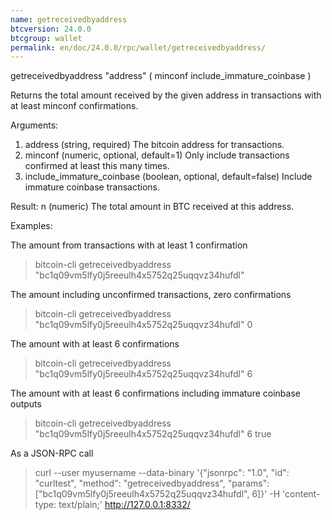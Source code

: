```yaml
---
name: getreceivedbyaddress
btcversion: 24.0.0
btcgroup: wallet
permalink: en/doc/24.0.0/rpc/wallet/getreceivedbyaddress/
---
```


getreceivedbyaddress "address" ( minconf include_immature_coinbase )

Returns the total amount received by the given address in transactions with at least minconf confirmations.

Arguments:
1. address                      (string, required) The bitcoin address for transactions.
2. minconf                      (numeric, optional, default=1) Only include transactions confirmed at least this many times.
3. include_immature_coinbase    (boolean, optional, default=false) Include immature coinbase transactions.

Result:
n    (numeric) The total amount in BTC received at this address.

Examples:

The amount from transactions with at least 1 confirmation
> bitcoin-cli getreceivedbyaddress "bc1q09vm5lfy0j5reeulh4x5752q25uqqvz34hufdl"

The amount including unconfirmed transactions, zero confirmations
> bitcoin-cli getreceivedbyaddress "bc1q09vm5lfy0j5reeulh4x5752q25uqqvz34hufdl" 0

The amount with at least 6 confirmations
> bitcoin-cli getreceivedbyaddress "bc1q09vm5lfy0j5reeulh4x5752q25uqqvz34hufdl" 6

The amount with at least 6 confirmations including immature coinbase outputs
> bitcoin-cli getreceivedbyaddress "bc1q09vm5lfy0j5reeulh4x5752q25uqqvz34hufdl" 6 true

As a JSON-RPC call
> curl --user myusername --data-binary '{"jsonrpc": "1.0", "id": "curltest", "method": "getreceivedbyaddress", "params": ["bc1q09vm5lfy0j5reeulh4x5752q25uqqvz34hufdl", 6]}' -H 'content-type: text/plain;' http://127.0.0.1:8332/



